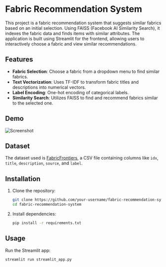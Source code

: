 # Fabric Recommendation System

This project is a fabric recommendation system that suggests similar fabrics based on an initial selection. Using FAISS (Facebook AI Similarity Search), it indexes the fabric data and finds items with similar attributes. The application is built using Streamlit for the frontend, allowing users to interactively choose a fabric and view similar recommendations.

## Features

- **Fabric Selection**: Choose a fabric from a dropdown menu to find similar fabrics.
- **Text Vectorization**: Uses TF-IDF to transform fabric titles and descriptions into numerical vectors.
- **Label Encoding**: One-hot encoding of categorical labels.
- **Similarity Search**: Utilizes FAISS to find and recommend fabrics similar to the selected one.

## Demo

![Screenshot](screenshot.png) <!-- Optional: Add a screenshot of the app here -->

## Dataset

The dataset used is [FabricFrontiers](https://huggingface.co/datasets/infinite-dataset-hub/FabricFrontiers), a CSV file containing columns like `idx`, `title`, `description`, `source`, and `label`.

## Installation

1. Clone the repository:

    ```bash
    git clone https://github.com/your-username/fabric-recommendation-system.git
    cd fabric-recommendation-system
    ```

2. Install dependencies:

    ```bash
    pip install -r requirements.txt
    ```

## Usage

Run the Streamlit app:

```bash
streamlit run streamlit_app.py

